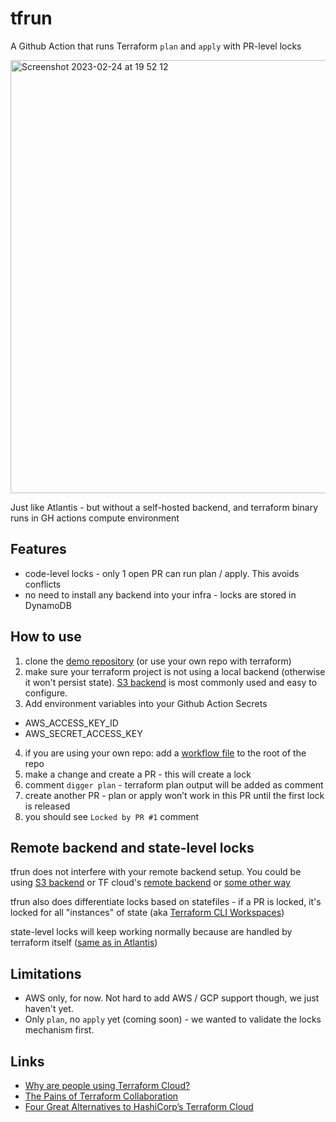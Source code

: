 # tfrun
A Github Action that runs Terraform `plan` and `apply` with PR-level locks

<img width="693" alt="Screenshot 2023-02-24 at 19 52 12" src="https://user-images.githubusercontent.com/1280498/221277610-368ae950-6319-4bf3-9df2-ca75ca5a05f9.png">

Just like Atlantis - but without a self-hosted backend, and terraform binary runs in GH actions compute environment

## Features
- code-level locks - only 1 open PR can run plan / apply. This avoids conflicts
- no need to install any backend into your infra - locks are stored in DynamoDB

## How to use

1. clone the [demo repository](https://github.com/diggerhq/tfrun_demo) (or use your own repo with terraform)
2. make sure your terraform project is not using a local backend (otherwise it won't persist state). [S3 backend](https://developer.hashicorp.com/terraform/language/settings/backends/s3) is most commonly used and easy to configure.
3. Add environment variables into your Github Action Secrets
- AWS_ACCESS_KEY_ID
- AWS_SECRET_ACCESS_KEY
4. if you are using your own repo: add a [workflow file](https://github.com/diggerhq/tfrun_demo/blob/main/.github/workflows/plan.yml) to the root of the repo
5. make a change and create a PR - this will create a lock
6. comment `digger plan` - terraform plan output will be added as comment
7. create another PR - plan or apply won’t work in this PR until the first lock is released
8. you should see `Locked by PR #1` comment

## Remote backend and state-level locks

tfrun does not interfere with your remote backend setup. You could be using [S3 backend](https://developer.hashicorp.com/terraform/language/settings/backends/s3) or TF cloud's [remote backend](https://developer.hashicorp.com/terraform/language/settings/backends/remote) or [some other way](https://developer.hashicorp.com/terraform/language/settings/backends/configuration)

tfrun also does differentiate locks based on statefiles - if a PR is locked, it's locked for all "instances" of state (aka [Terraform CLI Workspaces](https://developer.hashicorp.com/terraform/cloud-docs/workspaces#terraform-cloud-vs-terraform-cli-workspaces))

state-level locks will keep working normally because are handled by terraform itself ([same as in Atlantis](https://www.runatlantis.io/docs/locking.html#relationship-to-terraform-state-locking))


## Limitations
- AWS only, for now. Not hard to add AWS / GCP support though, we just haven't yet.
- Only `plan`, no `apply` yet (coming soon) - we wanted to validate the locks mechanism first. 

## Links
- [Why are people using Terraform Cloud?](https://www.reddit.com/r/Terraform/comments/1132qf3/why_are_people_using_terraform_cloud_i_may_be/)
- [The Pains of Terraform Collaboration](https://itnext.io/pains-in-terraform-collaboration-249a56b4534e)
- [Four Great Alternatives to HashiCorp’s Terraform Cloud](https://medium.com/@elliotgraebert/four-great-alternatives-to-hashicorps-terraform-cloud-6e0a3a0a5482)
